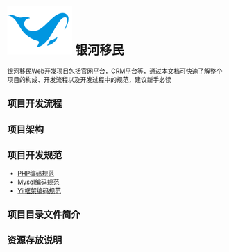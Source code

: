 # ![](./logo.png) 银河移民

银河移民Web开发项目包括官网平台，CRM平台等，通过本文档可快速了解整个项目的构成、开发流程以及开发过程中的规范，建议新手必读
## 项目开发流程

## 项目架构

## 项目开发规范
   * [PHP编码规范](./Constraints/php.md "PHP编码规范")
   * [Mysql编码规范](./Constraints/mysql.md "Mysql编码规范")
   * [Yii框架编码规范](./Constraints/yii.md "Yii框架编码规范")
 
## 项目目录文件简介

## 资源存放说明
